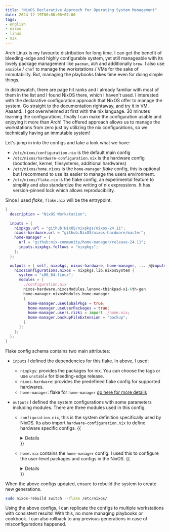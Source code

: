 ```yaml
---
title: "NixOS Declarative Approach for Operating System Management"
date: 2024-12-19T00:00:00+07:00
tags:
- english
- nixos
- linux
- nix
---
```


Arch Linux is my favourite distribution for long time. I can get the benefit of bleeding-edge and highly configurable system, yet still manageable with its lovely package management like `pacman`, `AUR` and additionally `brew`. I also use `ansible` / `chef` to manage the workstations / VMs for the sake of immutability. But, managing the playbooks takes time even for doing simple things.

In distrowatch, there are page hit ranks and I already familiar with most of them in the list and I found NixOS there, which I haven't used. I interested with the declarative configuration approach that NixOS offer to manage the system. Go straight to the documentation rightaway, and try it in VM. Aaaand.. I got overwhelmed at first with the nix language. 30 minutes learning the configurations, finally I can make the configuration usable and enjoying it more than Arch! The offered approach allows us to manage the workstations from zero just by utilizing the nix configurations, so we technically having an immutable system!

Let's jump in into the configs and take a look what we have:
- `/etc/nixos/configuration.nix` is the default main config
- `/etc/nixos/hardware-configuration.nix` is the hardware config (bootloader, kernel, filesystems, additional hardwares)
- `/etc/nixos/home.nixos` is the `home-manager` _flake_ config, this is optional but I recommend to use its easier to manage the users environment.
- `/etc/nixos/flake.nix` is the flake config, an experimental feature to simplify and also standardize the writing of nix expressions. It has version-pinned lock which allows reproducibility.

Since I used _flake_, `flake.nix` will be the entrypoint.

```nix
{
  description = "NixOS Workstation";

  inputs = {
    nixpkgs.url = "github:NixOS/nixpkgs/nixos-24.11";
    nixos-hardware.url = "github:NixOS/nixos-hardware/master";
    home-manager = {
      url = "github:nix-community/home-manager/release-24.11";
      inputs.nixpkgs.follows = "nixpkgs";
    };
  };

  outputs = { self, nixpkgs, nixos-hardware, home-manager, ... }@inputs: {
    nixosConfigurations.nixos = nixpkgs.lib.nixosSystem {
      system = "x86_64-linux";
      modules = [
        ./configuration.nix
        nixos-hardware.nixosModules.lenovo-thinkpad-x1-6th-gen
        home-manager.nixosModules.home-manager
        {
          home-manager.useGlobalPkgs = true;
          home-manager.useUserPackages = true;
          home-manager.users.rizki = import ./home.nix;
          home-manager.backupFileExtension = "backup";
        }
      ];
    };
  };
}
```

Flake config schema contains two main attributes:
- `inputs` I defined the dependencies for this flake. In above, I used:
  - `nixpkgs`: provides the packages for nix. You can choose the tags or use `unstable` for bleeding-edge release.
  - `nixos-hardware`: provides the predefined flake config for supported hardwares.
  - `home-manager`: flake for `home-manager` [go here for more details](https://nix-community.github.io/home-manager/)

- `outputs` I defined the system configurations with some parameters including modules. There are three modules used in this config.
  - `configuration.nix`, this is the system definition specifically used by NixOS. Its also import `hardware-configuration.nix` to define hardware specific configs.
    {{<details title="configuration.nix">}}
    { config, lib, pkgs, ... }:

    {
      imports =
        [
          ./hardware-configuration.nix
        ];

      boot.loader.systemd-boot.enable = true;
      boot.loader.efi.canTouchEfiVariables = true;
      boot.kernelPackages = pkgs.linuxPackages_zen;

      networking.hostName = "nixos";
      networking.networkmanager.enable = true;

      time.timeZone = "Asia/Jakarta";

      i18n.defaultLocale = "en_US.UTF-8";
      services.xserver.enable = true;
      services.xserver.xkb.layout = "us";
      services.displayManager.sddm.wayland.enable = true;
      services.desktopManager.plasma6.enable = true;

      services.pipewire = {
        enable = true;
        pulse.enable = true;
      };

      services.libinput.enable = true;
      services.fstrim.enable = true;
      users.users.rizki = {
        isNormalUser = true;
        extraGroups = [ "wheel" ];
        packages = with pkgs; [
          tree
        ];
        shell = pkgs.fish;
        ignoreShellProgramCheck = true;
      };

      nixpkgs.config.allowUnfree = true;
      nix.settings.experimental-features = [ "nix-command" "flakes" ];
      environment.systemPackages = with pkgs; [
        git
        vim
        wget
        kitty
        libimobiledevice
        ifuse
        nss
        nssTools
      ];

      programs.steam.enable = true;
      programs.steam.protontricks.enable = true;
      programs.dconf.enable = true;
      programs.firefox.enable = true;
      programs.mtr.enable = true;
      programs.gnupg.agent = {
        enable = true;
        enableSSHSupport = true;
      };

      services.flatpak.enable = true;
      services.openssh.enable = true;
      services.btrfs.autoScrub.enable = true;
      services.btrfs.autoScrub.fileSystems = ["/"];
      services.usbmuxd = {
        enable = true;
        package = pkgs.usbmuxd2;
      };
      virtualisation.containers.enable = true;
      virtualisation = {
        podman = {
          enable = true;
          dockerCompat = true;
          defaultNetwork.settings.dns_enabled = true;
        };
      };

      networking.firewall.enable = false;
      system.stateVersion = "24.11";
    }
    {{</details>}}

  - `home.nix` contains the `home-manager` config. I used this to configure the user-level packages and configs in the NixOS.
    {{<details title="home.nix">}}
    { config, pkgs, ... }:

    {
      fonts.fontconfig.enable = true;
      home.username = "rizki";
      home.homeDirectory = "/home/rizki";
      home.sessionPath = [
        "$HOME/.config/composer/vendor/bin"
      ];
      home.packages = with pkgs; [
        (nerdfonts.override { fonts = [ "FiraCode" "DroidSansMono" ]; })
        pkgs.localsend
        pkgs.vlc
        pkgs.bitwarden-desktop
        pkgs.bitwarden-cli
        pkgs.insomnia
        pkgs.code-cursor
        pkgs.yakuake
        pkgs.nodejs_22
        pkgs.php84
        pkgs.php84Packages.composer
        pkgs.frankenphp
        pkgs.qbittorrent
        pkgs.telegram-desktop
        pkgs.testdisk
        pkgs.idevicerestore
        pkgs.libideviceactivation
        pkgs.libirecovery
        pkgs.google-chrome
        pkgs.podman-desktop
        pkgs.docker-compose
        pkgs.kubectl
        pkgs.qemu_kvm
        pkgs.virtiofsd
        pkgs.dbeaver-bin
        pkgs.act
        pkgs.gh
        pkgs.glab
        pkgs.discord
      ];

      programs.git = {
        enable = true;
        userName = "Rizki";
        userEmail = "rizki@rizkidoank.com";
      };
      programs.fish.enable = true;
      programs.bun.enable = true;
      programs.java.enable = true;
      programs.starship.enable = true;
      programs.starship.enableTransience = true;
      programs.obs-studio = {
        enable = true;
        plugins = with pkgs.obs-studio-plugins; [
          wlrobs
          obs-backgroundremoval
          obs-pipewire-audio-capture
          obs-composite-blur
          obs-3d-effect
          looking-glass-obs
          droidcam-obs
        ];
      };
      programs.direnv = {
        enable = true;
        nix-direnv.enable = true;
      };
      programs.freetube.enable = true;
      programs.poetry.enable = true;
      programs.vscode.enable = true;
      programs.vscode.extensions = [ 
        pkgs.vscode-extensions.rust-lang.rust-analyzer
        pkgs.vscode-extensions.gitlab.gitlab-workflow
        pkgs.vscode-extensions.github.vscode-pull-request-github
        pkgs.vscode-extensions.vue.volar
        pkgs.vscode-extensions.visualstudioexptteam.vscodeintellicode
        pkgs.vscode-extensions.ms-vscode.makefile-tools
        pkgs.vscode-extensions.ms-python.python
        pkgs.vscode-extensions.ms-python.black-formatter
        pkgs.vscode-extensions.ms-pyright.pyright
        pkgs.vscode-extensions.ms-azuretools.vscode-docker
        pkgs.vscode-extensions.hashicorp.terraform
        pkgs.vscode-extensions.esbenp.prettier-vscode
        pkgs.vscode-extensions.dart-code.flutter
        pkgs.vscode-extensions.ms-kubernetes-tools.vscode-kubernetes-tools
        pkgs.vscode-extensions.ms-toolsai.jupyter
        pkgs.vscode-extensions.ms-toolsai.datawrangler
        pkgs.vscode-extensions.ms-python.vscode-pylance
        pkgs.vscode-extensions.github.vscode-github-actions
      ];
      services.easyeffects.enable = true;

      home.stateVersion = "24.11";

      programs.home-manager.enable = true;
    }
    {{</details>}}

When the above configs updated, ensure to rebuild the system to create new generations.
```bash
sudo nixos-rebuild switch --flake /etc/nixos/
```
Using the above configs, I can replicate the configs to multiple workstations with consistent results! With this, no more managing playbooks or cookbook. I can also rollback to any previous generations in case of misconfigurations happened.
